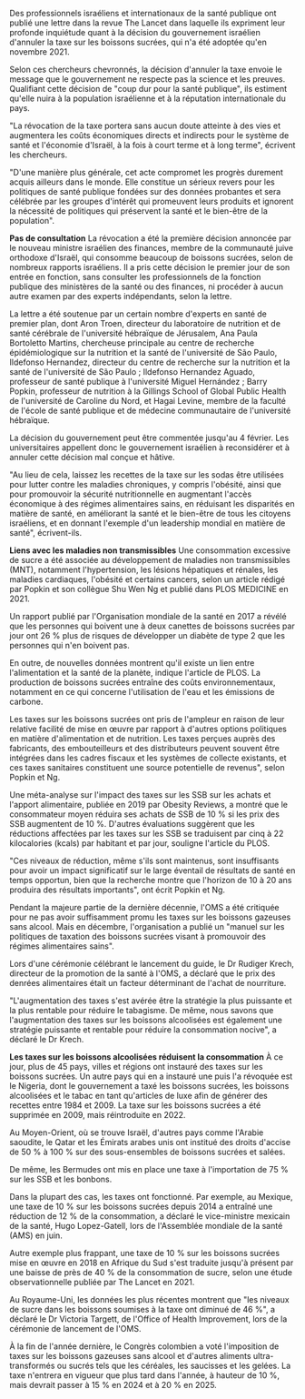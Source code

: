 Des professionnels israéliens et internationaux de la santé publique ont publié une lettre dans la revue The Lancet dans laquelle ils expriment leur profonde inquiétude quant à la décision du gouvernement israélien d'annuler la taxe sur les boissons sucrées, qui n'a été adoptée qu'en novembre 2021.

Selon ces chercheurs chevronnés, la décision d'annuler la taxe envoie le message que le gouvernement ne respecte pas la science et les preuves. Qualifiant cette décision de "coup dur pour la santé publique", ils estiment qu'elle nuira à la population israélienne et à la réputation internationale du pays.

"La révocation de la taxe portera sans aucun doute atteinte à des vies et augmentera les coûts économiques directs et indirects pour le système de santé et l'économie d'Israël, à la fois à court terme et à long terme", écrivent les chercheurs.

"D'une manière plus générale, cet acte compromet les progrès durement acquis ailleurs dans le monde. Elle constitue un sérieux revers pour les politiques de santé publique fondées sur des données probantes et sera célébrée par les groupes d'intérêt qui promeuvent leurs produits et ignorent la nécessité de politiques qui préservent la santé et le bien-être de la population".

**Pas de consultation**
La révocation a été la première décision annoncée par le nouveau ministre israélien des finances, membre de la communauté juive orthodoxe d'Israël, qui consomme beaucoup de boissons sucrées, selon de nombreux rapports israéliens. Il a pris cette décision le premier jour de son entrée en fonction, sans consulter les professionnels de la fonction publique des ministères de la santé ou des finances, ni procéder à aucun autre examen par des experts indépendants, selon la lettre.

La lettre a été soutenue par un certain nombre d'experts en santé de premier plan, dont Aron Troen, directeur du laboratoire de nutrition et de santé cérébrale de l'université hébraïque de Jérusalem, Ana Paula Bortoletto Martins, chercheuse principale au centre de recherche épidémiologique sur la nutrition et la santé de l'université de São Paulo, Ildefonso Hernandez, directeur du centre de recherche sur la nutrition et la santé de l'université de São Paulo ; Ildefonso Hernandez Aguado, professeur de santé publique à l'université Miguel Hernández ; Barry Popkin, professeur de nutrition à la Gillings School of Global Public Health de l'université de Caroline du Nord, et Hagai Levine, membre de la faculté de l'école de santé publique et de médecine communautaire de l'université hébraïque. 

La décision du gouvernement peut être commentée jusqu'au 4 février. Les universitaires appellent donc le gouvernement israélien à reconsidérer et à annuler cette décision mal conçue et hâtive. 

"Au lieu de cela, laissez les recettes de la taxe sur les sodas être utilisées pour lutter contre les maladies chroniques, y compris l'obésité, ainsi que pour promouvoir la sécurité nutritionnelle en augmentant l'accès économique à des régimes alimentaires sains, en réduisant les disparités en matière de santé, en améliorant la santé et le bien-être de tous les citoyens israéliens, et en donnant l'exemple d'un leadership mondial en matière de santé", écrivent-ils.

**Liens avec les maladies non transmissibles**
Une consommation excessive de sucre a été associée au développement de maladies non transmissibles (MNT), notamment l'hypertension, les lésions hépatiques et rénales, les maladies cardiaques, l'obésité et certains cancers, selon un article rédigé par Popkin et son collègue Shu Wen Ng et publié dans PLOS MEDICINE en 2021. 

Un rapport publié par l'Organisation mondiale de la santé en 2017 a révélé que les personnes qui boivent une à deux canettes de boissons sucrées par jour ont 26 % plus de risques de développer un diabète de type 2 que les personnes qui n'en boivent pas.  

En outre, de nouvelles données montrent qu'il existe un lien entre l'alimentation et la santé de la planète, indique l'article de PLOS. La production de boissons sucrées entraîne des coûts environnementaux, notamment en ce qui concerne l'utilisation de l'eau et les émissions de carbone.

Les taxes sur les boissons sucrées ont pris de l'ampleur en raison de leur relative facilité de mise en œuvre par rapport à d'autres options politiques en matière d'alimentation et de nutrition. Les taxes perçues auprès des fabricants, des embouteilleurs et des distributeurs peuvent souvent être intégrées dans les cadres fiscaux et les systèmes de collecte existants, et ces taxes sanitaires constituent une source potentielle de revenus", selon Popkin et Ng. 

Une méta-analyse sur l'impact des taxes sur les SSB sur les achats et l'apport alimentaire, publiée en 2019 par Obesity Reviews, a montré que le consommateur moyen réduira ses achats de SSB de 10 % si les prix des SSB augmentent de 10 %. D'autres évaluations suggèrent que les réductions affectées par les taxes sur les SSB se traduisent par cinq à 22 kilocalories (kcals) par habitant et par jour, souligne l'article du PLOS. 

"Ces niveaux de réduction, même s'ils sont maintenus, sont insuffisants pour avoir un impact significatif sur le large éventail de résultats de santé en temps opportun, bien que la recherche montre que l'horizon de 10 à 20 ans produira des résultats importants", ont écrit Popkin et Ng. 

Pendant la majeure partie de la dernière décennie, l'OMS a été critiquée pour ne pas avoir suffisamment promu les taxes sur les boissons gazeuses sans alcool. Mais en décembre, l'organisation a publié un "manuel sur les politiques de taxation des boissons sucrées visant à promouvoir des régimes alimentaires sains".  

Lors d'une cérémonie célébrant le lancement du guide, le Dr Rudiger Krech, directeur de la promotion de la santé à l'OMS, a déclaré que le prix des denrées alimentaires était un facteur déterminant de l'achat de nourriture. 

"L'augmentation des taxes s'est avérée être la stratégie la plus puissante et la plus rentable pour réduire le tabagisme. De même, nous savons que l'augmentation des taxes sur les boissons alcoolisées est également une stratégie puissante et rentable pour réduire la consommation nocive", a déclaré le Dr Krech.

**Les taxes sur les boissons alcoolisées réduisent la consommation**
À ce jour, plus de 45 pays, villes et régions ont instauré des taxes sur les boissons sucrées. Un autre pays qui en a instauré une puis l'a révoquée est le Nigeria, dont le gouvernement a taxé les boissons sucrées, les boissons alcoolisées et le tabac en tant qu'articles de luxe afin de générer des recettes entre 1984 et 2009. La taxe sur les boissons sucrées a été supprimée en 2009, mais réintroduite en 2022. 

Au Moyen-Orient, où se trouve Israël, d'autres pays comme l'Arabie saoudite, le Qatar et les Émirats arabes unis ont institué des droits d'accise de 50 % à 100 % sur des sous-ensembles de boissons sucrées et salées.

De même, les Bermudes ont mis en place une taxe à l'importation de 75 % sur les SSB et les bonbons.

Dans la plupart des cas, les taxes ont fonctionné. Par exemple, au Mexique, une taxe de 10 % sur les boissons sucrées depuis 2014 a entraîné une réduction de 12 % de la consommation, a déclaré le vice-ministre mexicain de la santé, Hugo Lopez-Gatell, lors de l'Assemblée mondiale de la santé (AMS) en juin. 

Autre exemple plus frappant, une taxe de 10 % sur les boissons sucrées mise en œuvre en 2018 en Afrique du Sud s'est traduite jusqu'à présent par une baisse de près de 40 % de la consommation de sucre, selon une étude observationnelle publiée par The Lancet en 2021.

Au Royaume-Uni, les données les plus récentes montrent que "les niveaux de sucre dans les boissons soumises à la taxe ont diminué de 46 %", a déclaré le Dr Victoria Targett, de l'Office of Health Improvement, lors de la cérémonie de lancement de l'OMS.

À la fin de l'année dernière, le Congrès colombien a voté l'imposition de taxes sur les boissons gazeuses sans alcool et d'autres aliments ultra-transformés ou sucrés tels que les céréales, les saucisses et les gelées. La taxe n'entrera en vigueur que plus tard dans l'année, à hauteur de 10 %, mais devrait passer à 15 % en 2024 et à 20 % en 2025.